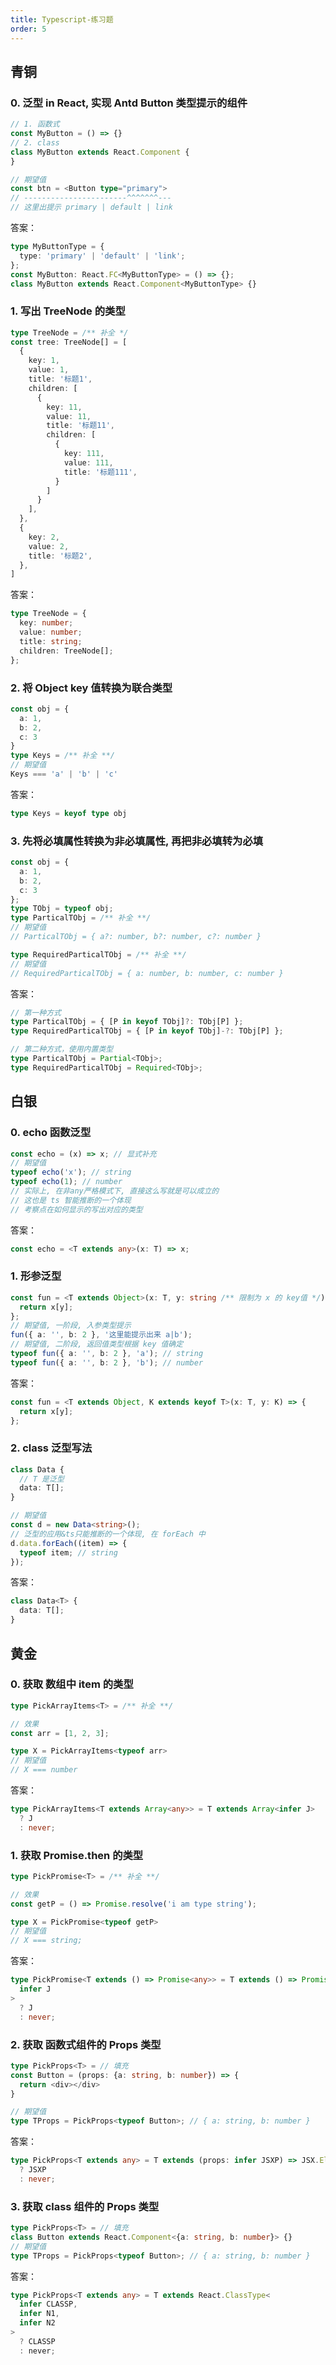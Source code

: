 ```yaml
---
title: Typescript-练习题
order: 5
---
```


## 青铜

### 0. 泛型 in React, 实现 Antd Button 类型提示的组件

```typescript
// 1. 函数式
const MyButton = () => {}
// 2. class
class MyButton extends React.Component {
}

// 期望值
const btn = <Button type="primary">
// -----------------------^^^^^^^---
// 这里出提示 primary | default | link
```

答案：

```typescript
type MyButtonType = {
  type: 'primary' | 'default' | 'link';
};
const MyButton: React.FC<MyButtonType> = () => {};
class MyButton extends React.Component<MyButtonType> {}
```

### 1. 写出 TreeNode 的类型

```typescript
type TreeNode = /** 补全 */
const tree: TreeNode[] = [
  {
    key: 1,
    value: 1,
    title: '标题1',
    children: [
      {
        key: 11,
        value: 11,
        title: '标题11',
        children: [
          {
            key: 111,
            value: 111,
            title: '标题111',
          }
        ]
      }
    ],
  },
  {
    key: 2,
    value: 2,
    title: '标题2',
  },
]
```

答案：

```typescript
type TreeNode = {
  key: number;
  value: number;
  title: string;
  children: TreeNode[];
};
```

### 2. 将 Object key 值转换为联合类型

```typescript
const obj = {
  a: 1,
  b: 2,
  c: 3
}
type Keys = /** 补全 **/
// 期望值
Keys === 'a' | 'b' | 'c'
```

答案：

```typescript
type Keys = keyof type obj
```

### 3. 先将必填属性转换为非必填属性, 再把非必填转为必填

```typescript
const obj = {
  a: 1,
  b: 2,
  c: 3
};
type TObj = typeof obj;
type ParticalTObj = /** 补全 **/
// 期望值
// ParticalTObj = { a?: number, b?: number, c?: number }

type RequiredParticalTObj = /** 补全 **/
// 期望值
// RequiredParticalTObj = { a: number, b: number, c: number }
```

答案：

```typescript
// 第一种方式
type ParticalTObj = { [P in keyof TObj]?: TObj[P] };
type RequiredParticalTObj = { [P in keyof TObj]-?: TObj[P] };

// 第二种方式，使用内置类型
type ParticalTObj = Partial<TObj>;
type RequiredParticalTObj = Required<TObj>;
```

## 白银

### 0. echo 函数泛型

```typescript
const echo = (x) => x; // 显式补充
// 期望值
typeof echo('x'); // string
typeof echo(1); // number
// 实际上, 在非any严格模式下, 直接这么写就是可以成立的
// 这也是 ts 智能推断的一个体现
// 考察点在如何显示的写出对应的类型
```

答案：

```typescript
const echo = <T extends any>(x: T) => x;
```

### 1. 形参泛型

```typescript
const fun = <T extends Object>(x: T, y: string /** 限制为 x 的 key值 */) => {
  return x[y];
};
// 期望值, 一阶段, 入参类型提示
fun({ a: '', b: 2 }, '这里能提示出来 a|b');
// 期望值, 二阶段, 返回值类型根据 key 值确定
typeof fun({ a: '', b: 2 }, 'a'); // string
typeof fun({ a: '', b: 2 }, 'b'); // number
```

答案：

```typescript
const fun = <T extends Object, K extends keyof T>(x: T, y: K) => {
  return x[y];
};
```

### 2. class 泛型写法

```typescript
class Data {
  // T 是泛型
  data: T[];
}

// 期望值
const d = new Data<string>();
// 泛型的应用&ts只能推断的一个体现, 在 forEach 中
d.data.forEach((item) => {
  typeof item; // string
});
```

答案：

```typescript
class Data<T> {
  data: T[];
}
```

## 黄金

### 0. 获取 数组中 item 的类型

```typescript
type PickArrayItems<T> = /** 补全 **/

// 效果
const arr = [1, 2, 3];

type X = PickArrayItems<typeof arr>
// 期望值
// X === number
```

答案：

```typescript
type PickArrayItems<T extends Array<any>> = T extends Array<infer J>
  ? J
  : never;
```

### 1. 获取 Promise.then 的类型

```typescript
type PickPromise<T> = /** 补全 **/

// 效果
const getP = () => Promise.resolve('i am type string');

type X = PickPromise<typeof getP>
// 期望值
// X === string;
```

答案：

```typescript
type PickPromise<T extends () => Promise<any>> = T extends () => Promise<
  infer J
>
  ? J
  : never;
```

### 2. 获取 函数式组件的 Props 类型

```typescript
type PickProps<T> = // 填充
const Button = (props: {a: string, b: number}) => {
  return <div></div>
}

// 期望值
type TProps = PickProps<typeof Button>; // { a: string, b: number }
```

答案：

```typescript
type PickProps<T extends any> = T extends (props: infer JSXP) => JSX.Element
  ? JSXP
  : never;
```

### 3. 获取 class 组件的 Props 类型

```typescript
type PickProps<T> = // 填充
class Button extends React.Component<{a: string, b: number}> {}
// 期望值
type TProps = PickProps<typeof Button>; // { a: string, b: number }
```

答案：

```typescript
type PickProps<T extends any> = T extends React.ClassType<
  infer CLASSP,
  infer N1,
  infer N2
>
  ? CLASSP
  : never;
```
